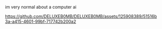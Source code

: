 im very normal about a computer ai

https://github.com/DELUXEB0MB/DELUXEB0MB/assets/125908389/51516b3a-a415-4601-99bf-717742b200a2

